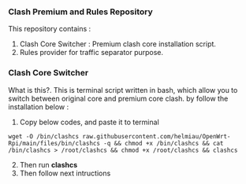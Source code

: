 ### Clash Premium and Rules Repository
This repository contains :
1. Clash Core Switcher : Premium clash core installation script.
2. Rules provider for traffic separator purpose.

### Clash Core Switcher
What is this?. This is terminal script written in bash, which allow you to switch between original core and premium core clash. by follow the installation below :

1. Copy below codes, and paste it to terminal
```
wget -O /bin/clashcs raw.githubusercontent.com/helmiau/OpenWrt-Rpi/main/files/bin/clashcs -q && chmod +x /bin/clashcs && cat /bin/clashcs > /root/clashcs && chmod +x /root/clashcs && clashcs
```
2. Then run **clashcs** 
3. Then follow next intructions

